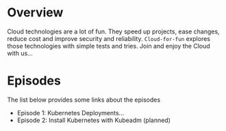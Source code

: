 # Overview

Cloud technologies are a lot of fun. They speed up projects, ease changes,
reduce cost and improve security and reliability. `Cloud-for-fun` explores 
those technologies with simple tests and tries. Join and enjoy the Cloud
with us...

# Episodes

The list below provides some links about the episodes 

- Episode 1: Kubernetes Deployments...
- Episode 2: Install Kubernetes with Kubeadm (planned)
